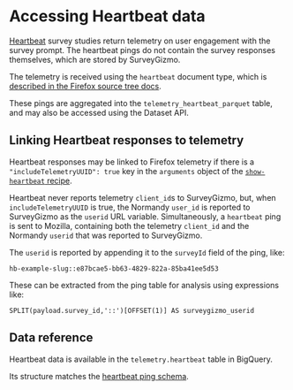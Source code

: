 # Accessing Heartbeat data

[Heartbeat][heartbeat] survey studies return telemetry on user engagement with the survey prompt.
The heartbeat pings do not contain the survey responses themselves,
which are stored by SurveyGizmo.

The telemetry is received using the `heartbeat` document type,
which is [described in the Firefox source tree docs][hbping].

These pings are aggregated into the `telemetry_heartbeat_parquet` table,
and may also be accessed using the Dataset API.

## Linking Heartbeat responses to telemetry

Heartbeat responses may be linked to Firefox telemetry
if there is a `"includeTelemetryUUID": true` key in the `arguments` object
of the [`show-heartbeat` recipe][show-heartbeat].

Heartbeat never reports telemetry `client_id`s to SurveyGizmo, but,
when `includeTelemetryUUID` is true,
the Normandy `user_id` is reported to SurveyGizmo
as the `userid` URL variable.
Simultaneously, a `heartbeat` ping is sent to Mozilla,
containing both the telemetry `client_id` and the Normandy `userid` that was reported to SurveyGizmo.

The `userid` is reported by appending it to the `surveyId` field of the ping, like:

```
hb-example-slug::e87bcae5-bb63-4829-822a-85ba41ee5d53
```

These can be extracted from the ping table for analysis using expressions like:

```
SPLIT(payload.survey_id,'::')[OFFSET(1)] AS surveygizmo_userid
```

## Data reference

Heartbeat data is available in the `telemetry.heartbeat` table in BigQuery.

Its structure matches the [heartbeat ping schema].

[heartbeat]: https://docs.telemetry.mozilla.org/tools/experiments.html#heartbeat
[hbping]: https://firefox-source-docs.mozilla.org/toolkit/components/telemetry/telemetry/data/heartbeat-ping.html
[show-heartbeat]: https://mozilla.github.io/normandy/user/actions/show-heartbeat.html
[heartbeat ping schema]: https://github.com/mozilla-services/mozilla-pipeline-schemas/blob/8b0641ebb8aad570b79e811ae10fd81c718af48f/schemas/telemetry/heartbeat/heartbeat.4.schema.json
